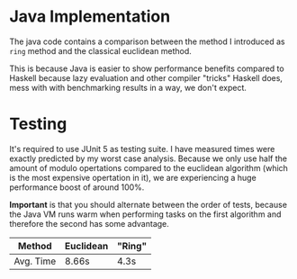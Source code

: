 # Java Implementation
The java code contains a comparison
between the method I introduced
as `ring` method and the classical euclidean method.

This is because Java is easier to show performance
benefits compared to Haskell because lazy evaluation
and other compiler "tricks" Haskell does, mess with
with benchmarking results in a way, we don't expect.

# Testing
It's required to use JUnit 5 as testing suite.
I have measured times were exactly predicted by
my worst case analysis. Because we only use half
the amount of modulo opertations compared to 
the euclidean algorithm (which is the most expensive
opertation in it), we are experiencing a huge performance boost
of around 100%.

**Important** is that you should alternate between the order of tests,
because the Java VM runs warm when performing tasks on the first
algorithm and therefore the second has some advantage.

Method | Euclidean | "Ring"
--- | --- | ---
Avg. Time | 8.66s | 4.3s
